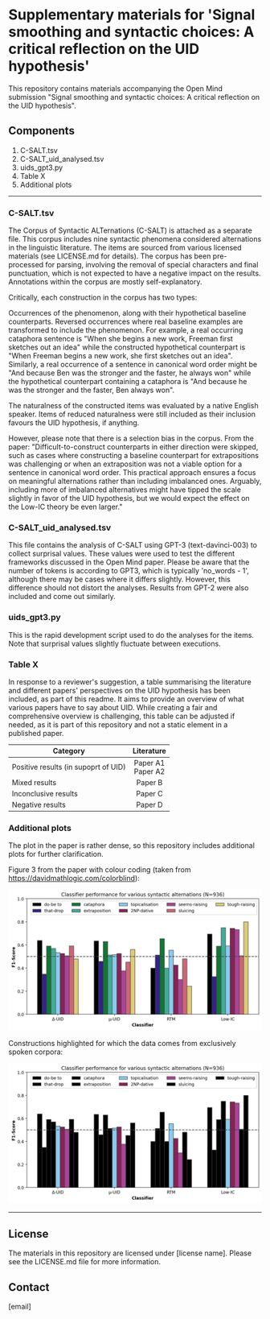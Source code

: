 # Supplementary materials for 'Signal smoothing and syntactic choices: A critical reflection on the UID hypothesis'

This repository contains materials accompanying the Open Mind submission "Signal smoothing and syntactic choices: A critical reflection on the UID hypothesis". 



## Components

1) C-SALT.tsv
2) C-SALT_uid_analysed.tsv
3) uids_gpt3.py
4) Table X
5) Additional plots

---

### C-SALT.tsv

The Corpus of Syntactic ALTernations (C-SALT) is attached as a separate file. This corpus includes nine syntactic phenomena considered alternations in the linguistic literature. The items are sourced from various licensed materials (see LICENSE.md for details). The corpus has been pre-processed for parsing, involving the removal of special characters and final punctuation, which is not expected to have a negative impact on the results. Annotations within the corpus are mostly self-explanatory.

Critically, each construction in the corpus has two types:

Occurrences of the phenomenon, along with their hypothetical baseline counterparts.
Reversed occurrences where real baseline examples are transformed to include the phenomenon.
For example, a real occurring cataphora sentence is "When she begins a new work, Freeman first sketches out an idea" while the constructed hypothetical counterpart is "When Freeman begins a new work, she first sketches out an idea". Similarly, a real occurrence of a sentence in canonical word order might be "And because Ben was the stronger and the faster, he always won" while the hypothetical counterpart containing a cataphora is "And because he was the stronger and the faster, Ben always won".

The naturalness of the constructed items was evaluated by a native English speaker. Items of reduced naturalness were still included as their inclusion favours the UID hypothesis, if anything. 

However, please note that there is a selection bias in the corpus. From the paper: "Difficult-to-construct counterparts in either direction were skipped, such as cases where constructing a baseline counterpart for extrapositions was challenging or when an extraposition was not a viable option for a sentence in canonical word order. This practical approach ensures a focus on meaningful alternations rather than including imbalanced ones. Arguably, including more of imbalanced alternatives might have tipped the scale slightly in favor of the UID hypothesis, but we would expect the effect on the Low-IC theory be even larger."



### C-SALT_uid_analysed.tsv

This file contains the analysis of C-SALT using GPT-3 (text-davinci-003) to collect surprisal values. These values were used to test the different frameworks discussed in the Open Mind paper. Please be aware that the number of tokens is according to GPT3, which is typically 'no_words - 1', although there may be cases where it differs slightly. However, this difference should not distort the analyses.
Results from GPT-2 were also included and come out similarly. 



### uids_gpt3.py

This is the rapid development script used to do the analyses for the items. Note that surprisal values slightly fluctuate between executions. 



### Table X

In response to a reviewer's suggestion, a table summarising the literature and different papers' perspectives on the UID hypothesis has been included, as part of this readme. It aims to provide an overview of what various papers have to say about UID. While creating a fair and comprehensive overview is challenging, this table can be adjusted if needed, as it is part of this repository and not a static element in a published paper.

| Category        | Literature           | 
| ------------- |:-------------:| 
| Positive results (in supoprt of UID)      | Paper A1 <br /> Paper A2| 
| Mixed results      | Paper B      | 
| Inconclusive results | Paper C      | 
| Negative results | Paper D      | 



### Additional plots

The plot in the paper is rather dense, so this repository includes additional plots for further clarification. 

Figure 3 from the paper with colour coding (taken from https://davidmathlogic.com/colorblind): 

![fig3colour](https://github.com/arizus/uid/blob/main/alternationsresults3_colour.png?raw=true)

Constructions highlighted for which the data comes from exclusively spoken corpora: 

![fig3spoken](https://github.com/arizus/uid/blob/main/alternationsresults3_spoken.png?raw=true)

---



## License

The materials in this repository are licensed under [license name]. Please see the LICENSE.md file for more information. 



## Contact

[email]

